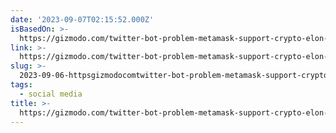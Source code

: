```yaml
---
date: '2023-09-07T02:15:52.000Z'
isBasedOn: >-
  https://gizmodo.com/twitter-bot-problem-metamask-support-crypto-elon-musk-1850808172
link: >-
  https://gizmodo.com/twitter-bot-problem-metamask-support-crypto-elon-musk-1850808172
slug: >-
  2023-09-06-httpsgizmodocomtwitter-bot-problem-metamask-support-crypto-elon-musk-1850808172
tags:
  - social media
title: >-
  https://gizmodo.com/twitter-bot-problem-metamask-support-crypto-elon-musk-1850808172
---
```


